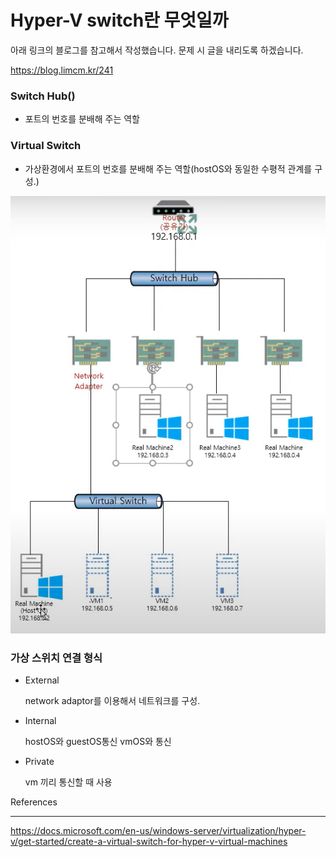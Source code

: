 # Hyper-V switch란 무엇일까

아래 링크의 블로그를 참고해서 작성했습니다. 문제 시 글을 내리도록 하겠습니다.

https://blog.limcm.kr/241

### Switch Hub()

- 포트의 번호를 분배해 주는 역할

### Virtual Switch

- 가상환경에서 포트의 번호를 분배해 주는 역할(hostOS와 동일한 수평적 관계를 구성.)

![image-20210831143537728](Hyper-v.assets/image-20210831143537728.png)



### 가상 스위치 연결 형식

- External

    network adaptor를 이용해서 네트워크를 구성.

- Internal

    hostOS와 guestOS통신 vmOS와 통신

- Private

    vm 끼리 통신할 때 사용





References

---

https://docs.microsoft.com/en-us/windows-server/virtualization/hyper-v/get-started/create-a-virtual-switch-for-hyper-v-virtual-machines

